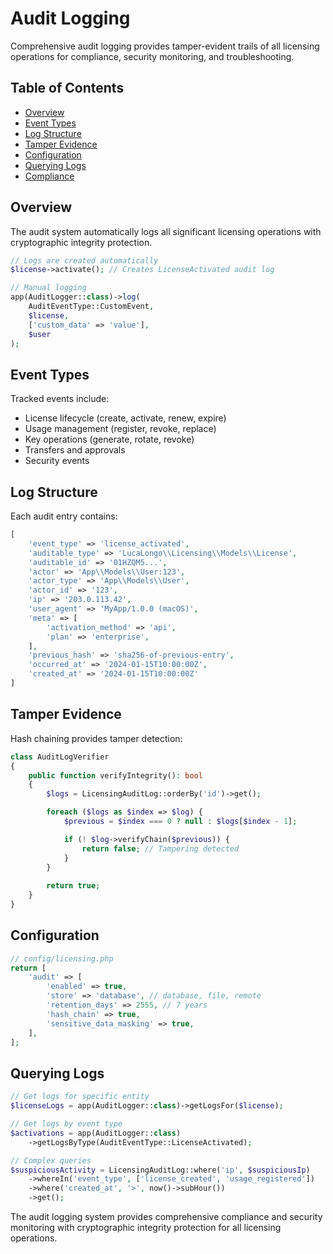 # Audit Logging

Comprehensive audit logging provides tamper-evident trails of all licensing operations for compliance, security monitoring, and troubleshooting.

## Table of Contents

- [Overview](#overview)
- [Event Types](#event-types)
- [Log Structure](#log-structure)
- [Tamper Evidence](#tamper-evidence)
- [Configuration](#configuration)
- [Querying Logs](#querying-logs)
- [Compliance](#compliance)

## Overview

The audit system automatically logs all significant licensing operations with cryptographic integrity protection.

```php
// Logs are created automatically
$license->activate(); // Creates LicenseActivated audit log

// Manual logging
app(AuditLogger::class)->log(
    AuditEventType::CustomEvent,
    $license,
    ['custom_data' => 'value'],
    $user
);
```

## Event Types

Tracked events include:
- License lifecycle (create, activate, renew, expire)
- Usage management (register, revoke, replace)
- Key operations (generate, rotate, revoke)
- Transfers and approvals
- Security events

## Log Structure

Each audit entry contains:

```php
[
    'event_type' => 'license_activated',
    'auditable_type' => 'LucaLongo\\Licensing\\Models\\License',
    'auditable_id' => '01HZQM5...',
    'actor' => 'App\\Models\\User:123',
    'actor_type' => 'App\\Models\\User',
    'actor_id' => '123',
    'ip' => '203.0.113.42',
    'user_agent' => 'MyApp/1.0.0 (macOS)',
    'meta' => [
        'activation_method' => 'api',
        'plan' => 'enterprise',
    ],
    'previous_hash' => 'sha256-of-previous-entry',
    'occurred_at' => '2024-01-15T10:00:00Z',
    'created_at' => '2024-01-15T10:00:00Z'
]
```

## Tamper Evidence

Hash chaining provides tamper detection:

```php
class AuditLogVerifier
{
    public function verifyIntegrity(): bool
    {
        $logs = LicensingAuditLog::orderBy('id')->get();

        foreach ($logs as $index => $log) {
            $previous = $index === 0 ? null : $logs[$index - 1];

            if (! $log->verifyChain($previous)) {
                return false; // Tampering detected
            }
        }
        
        return true;
    }
}
```

## Configuration

```php
// config/licensing.php
return [
    'audit' => [
        'enabled' => true,
        'store' => 'database', // database, file, remote
        'retention_days' => 2555, // 7 years
        'hash_chain' => true,
        'sensitive_data_masking' => true,
    ],
];
```

## Querying Logs

```php
// Get logs for specific entity
$licenseLogs = app(AuditLogger::class)->getLogsFor($license);

// Get logs by event type
$activations = app(AuditLogger::class)
    ->getLogsByType(AuditEventType::LicenseActivated);

// Complex queries
$suspiciousActivity = LicensingAuditLog::where('ip', $suspiciousIp)
    ->whereIn('event_type', ['license_created', 'usage_registered'])
    ->where('created_at', '>', now()->subHour())
    ->get();
```

The audit logging system provides comprehensive compliance and security monitoring with cryptographic integrity protection for all licensing operations.
